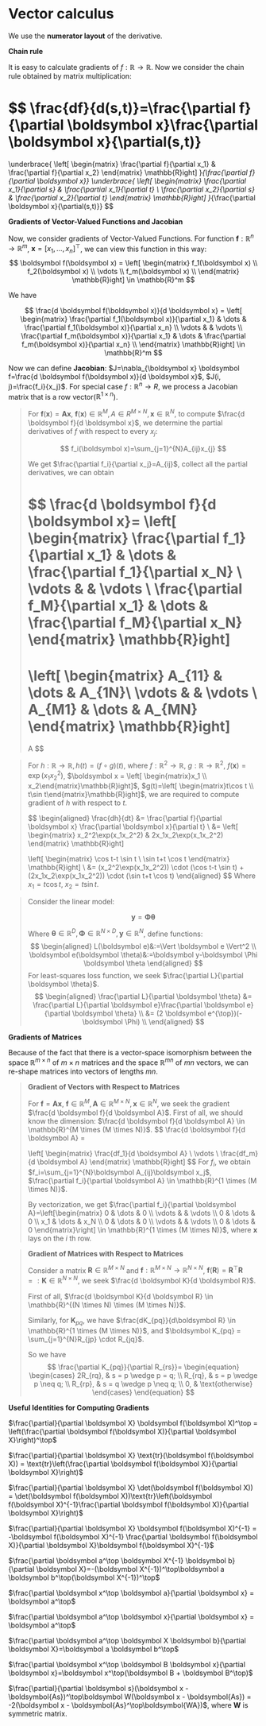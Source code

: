 <head>
    <script src="https://cdn.mathjax.org/mathjax/latest/MathJax.js?config=TeX-AMS-MML_HTMLorMML" type="text/javascript"></script>
    <script type="text/x-mathjax-config">
        MathJax.Hub.Config({
            tex2jax: {
            skipTags: ['script', 'noscript', 'style', 'textarea', 'pre'],
            inlineMath: [['$','$']]
            }
        });
    </script>
</head>

# Vector calculus

We use the **numerator layout** of the derivative.

**Chain rule**

It is easy to calculate gradients of $f: \mathbb{R} \to \mathbb{R}$. Now we consider the chain rule obtained by matrix multiplication:

$$
\frac{df}{d(s,t)}=\frac{\partial f}{\partial \boldsymbol x}\frac{\partial \boldsymbol x}{\partial(s,t)}
=
\underbrace{
\left[
\begin{matrix}
\frac{\partial f}{\partial x_1} & \frac{\partial f}{\partial x_2}
\end{matrix}
\mathbb{R}ight]
}_{\frac{\partial f}{\partial \boldsymbol x}}
\underbrace{
\left[
\begin{matrix}
\frac{\partial x_1}{\partial s} & \frac{\partial x_1}{\partial t} \\
\frac{\partial x_2}{\partial s} & \frac{\partial x_2}{\partial t}
\end{matrix}
\mathbb{R}ight]
}_{\frac{\partial \boldsymbol x}{\partial(s,t)}}
$$

**Gradients of Vector-Valued Functions and Jacobian**

Now, we consider gradients of Vector-Valued Functions. For function $\boldsymbol f: \mathbb{R}^n \to \mathbb{R}^m$, $\boldsymbol x=[x_1, \dots, x_n]^\top$, we can view this function in this way:
$$
\boldsymbol f(\boldsymbol x) = 
\left[
\begin{matrix}
f_1(\boldsymbol x) \\
f_2(\boldsymbol x) \\
\vdots \\
f_m(\boldsymbol x) \\
\end{matrix}
\mathbb{R}ight]
\in \mathbb{R}^m
$$

We have

$$
\frac{d \boldsymbol f(\boldsymbol x)}{d \boldsymbol x} = 
\left[
\begin{matrix}
\frac{\partial f_1(\boldsymbol x)}{\partial x_1} & \dots & \frac{\partial f_1(\boldsymbol x)}{\partial x_n} \\
\vdots & & \vdots \\
\frac{\partial f_m(\boldsymbol x)}{\partial x_1} & \dots & \frac{\partial f_m(\boldsymbol x)}{\partial x_n} \\
\end{matrix}
\mathbb{R}ight]
\in \mathbb{R}^m
$$

Now we can define $\textbf{Jacobian}$: $J=\nabla_{\boldsymbol x} \boldsymbol f=\frac{d \boldsymbol f(\boldsymbol x)}{d \boldsymbol x}$, $J(i, j)=\frac{f_i}{x_j}$. For special case $f:\mathbb{R}^n \to R$, we process a Jacobian matrix that is a row vector($\mathbb{R}^{1 \times n}$).

> For $\boldsymbol f(\boldsymbol x)=\boldsymbol{Ax}$, $\boldsymbol f(\boldsymbol x) \in \mathbb{R}^M, A \in R^{M \times N}, \boldsymbol x \in \mathbb{R}^N$, to compute $\frac{d \boldsymbol f}{d \boldsymbol x}$, we determine the partial derivatives of $f$ with respect to every $x_j$:
> 
> $$
> f_i(\boldsymbol x)=\sum_{j=1}^{N}A_{ij}x_{j}
> $$
> 
> We get $\frac{\partial f_i}{\partial x_j}=A_{ij}$, collect all the partial derivatives, we can obtain
> 
> $$
> \frac{d \boldsymbol f}{d \boldsymbol x}=
> \left[
> \begin{matrix}
> \frac{\partial f_1}{\partial x_1} & \dots & \frac{\partial f_1}{\partial x_N} \\
> \vdots & & \vdots \\
> \frac{\partial f_M}{\partial x_1} & \dots & \frac{\partial f_M}{\partial x_N}
> \end{matrix}
> \mathbb{R}ight]
> =
> \left[
> \begin{matrix}
> A_{11} & \dots & A_{1N}\\
> \vdots & & \vdots \\
> A_{M1} & \dots & A_{MN}
> \end{matrix}
> \mathbb{R}ight]
> =
> A
> $$

>For $h: \mathbb{R} \to \mathbb{R}, h(t)=(f \circ g)(t)$, where $f: \mathbb{R}^2 \to \mathbb{R}$, $g: \mathbb{R} \to \mathbb{R}^2$, $f(\boldsymbol x)=\exp(x_1 x_2^2)$, $\boldsymbol x = \left[ \begin{matrix}x_1 \\ x_2\end{matrix}\mathbb{R}ight]$, $g(t)=\left[ \begin{matrix}t\cos t \\ t\sin t\end{matrix}\mathbb{R}ight]$, we are required to compute gradient of $h$ with respect to $t$.
>
>$$
>\begin{aligned}
>\frac{dh}{dt} &= \frac{\partial f}{\partial \boldsymbol x} \frac{\partial \boldsymbol x}{\partial t} \\
>&=
>\left[
>\begin{matrix}
>x_2^2\exp(x_1x_2^2) & 2x_1x_2\exp(x_1x_2^2)
>\end{matrix}
>\mathbb{R}ight]
>
>\left[
>\begin{matrix}
>\cos t-t \sin t \\
>\sin t+t \cos t
>\end{matrix}
>\mathbb{R}ight] \\
>&= (x_2^2\exp(x_1x_2^2)) \cdot (\cos t-t \sin t) + (2x_1x_2\exp(x_1x_2^2)) \cdot (\sin t+t \cos t)
>\end{aligned}
>$$
>Where $x_1=t\cos t$, $x_2=t\sin t$.

> Consider the linear model:
> 
> $$
> \boldsymbol y=\boldsymbol \Phi \boldsymbol \theta
> $$
> 
> Where $\boldsymbol \theta \in \mathbb{R}^D, \boldsymbol \Phi \in \mathbb{R}^{N \times D}, \boldsymbol y \in \mathbb{R}^N$, define functions:
> $$
> \begin{aligned}
> L(\boldsymbol e)&:=\Vert \boldsymbol e \Vert^2 \\
> \boldsymbol e(\boldsymbol \theta)&:=\boldsymbol y-\boldsymbol \Phi \boldsymbol \theta
> \end{aligned}
> $$
> For least-squares loss function, we seek $\frac{\partial L}{\partial \boldsymbol \theta}$.
> $$
> \begin{aligned}
> \frac{\partial L}{\partial \boldsymbol \theta} &= \frac{\partial L}{\partial \boldsymbol e}\frac{\partial \boldsymbol e}{\partial \boldsymbol \theta} \\
> &= (2 \boldsymbol e^{\top})(-\boldsymbol \Phi) \\
> \end{aligned}
> $$

**Gradients of Matrices**

Because of the fact that there is a vector-space isomorphism between the space $\mathbb{R}^{m \times n}$ of $m \times n$ matrices and the space $\mathbb{R}^{mn}$ of $mn$ vectors, we can re-shape matrices into vectors of lengths $mn$.

> **Gradient of Vectors with Respect to Matrices**
>
> For $\boldsymbol f=\boldsymbol A \boldsymbol x$, $\boldsymbol f \in \mathbb{R}^M, \boldsymbol A \in \mathbb{R}^{M \times N}, \boldsymbol x \in \mathbb{R}^N$, we seek the gradient $\frac{d \boldsymbol f}{d \boldsymbol A}$.
> First of all, we should know the dimension: $\frac{d \boldsymbol f}{d \boldsymbol A} \in \mathbb{R}^{M \times (M \times N)}$.
> $$
> \frac{d \boldsymbol f}{d \boldsymbol A} = 
> 
> \left[
> \begin{matrix}
> \frac{df_1}{d \boldsymbol A} \\
> \vdots \\
> \frac{df_m}{d \boldsymbol A}
> \end{matrix}
> \mathbb{R}ight]
> $$
> For $f_i$, we obtain $f_i=\sum_{j=1}^{N}\boldsymbol A_{ij}\boldsymbol x_j$, $\frac{\partial f_i}{\partial \boldsymbol A} \in \mathbb{R}^{1 \times (M \times N)}$.
>
> By vectorization, we get $\frac{\partial f_i}{\partial \boldsymbol A}=\left[\begin{matrix} 0 & \dots & 0 \\ \vdots & & \vdots \\ 0 & \dots & 0 \\ x_1 & \dots & x_N \\ 0 & \dots & 0 \\ \vdots & & \vdots \\ 0 & \dots & 0 \end{matrix}\right] \in \mathbb{R}^{1 \times (M \times N)}$, where $\boldsymbol x$ lays on the $i$ th row.

> **Gradient of Matrices with Respect to Matrices**
>
> Consider a matrix $\boldsymbol R \in \mathbb{R}^{M \times N}$ and $\boldsymbol f: \mathbb{R}^{M \times N} \to \mathbb{R}^{N \times N}$, $\boldsymbol f(\boldsymbol R)=\boldsymbol R^\top \boldsymbol R=:\boldsymbol K \in \mathbb{R}^{N \times N}$, we seek $\frac{d \boldsymbol K}{d \boldsymbol R}$.
>
> First of all, $\frac{d \boldsymbol K}{d \boldsymbol R} \in \mathbb{R}^{(N \times N) \times (M \times N)}$.
>
> Similarly, for $\boldsymbol K_{pq}$, we have $\frac{dK_{pq}}{d\boldsymbol R} \in \mathbb{R}^{1 \times (M \times N)}$, and $\boldsymbol K_{pq} = \sum_{j=1}^{N}R_{jp} \cdot R_{jq}$.
>
> So we have
> $$
> \frac{\partial K_{pq}}{\partial R_{rs}}=
> \begin{equation}
> \begin{cases}
> 2R_{rq}, & s = p \wedge p = q; \\
> R_{rq}, & s = p \wedge p \neq q; \\
> R_{rp}, & s = q \wedge p \neq q; \\
> 0, & \text{otherwise}
> \end{cases}
> \end{equation}
> $$

**Useful Identities for Computing Gradients**

$\frac{\partial}{\partial \boldsymbol X} \boldsymbol f(\boldsymbol X)^\top = \left(\frac{\partial \boldsymbol f(\boldsymbol X)}{\partial \boldsymbol X}\right)^\top$

$\frac{\partial}{\partial \boldsymbol X} \text{tr}(\boldsymbol f(\boldsymbol X)) = \text{tr}\left(\frac{\partial \boldsymbol f(\boldsymbol X)}{\partial \boldsymbol X}\right)$

$\frac{\partial}{\partial \boldsymbol X} \det(\boldsymbol f(\boldsymbol X)) = \det(\boldsymbol f(\boldsymbol X))\text{tr}\left(\boldsymbol f(\boldsymbol X)^{-1}\frac{\partial \boldsymbol f(\boldsymbol X)}{\partial \boldsymbol X}\right)$

$\frac{\partial}{\partial \boldsymbol X} \boldsymbol f(\boldsymbol X)^{-1} = -\boldsymbol f(\boldsymbol X)^{-1} \frac{\partial \boldsymbol f(\boldsymbol X)}{\partial \boldsymbol X}\boldsymbol f(\boldsymbol X)^{-1}$

$\frac{\partial \boldsymbol a^\top \boldsymbol X^{-1} \boldsymbol b}{\partial \boldsymbol X}=-(\boldsymbol X^{-1})^\top\boldsymbol a \boldsymbol b^\top(\boldsymbol X^{-1})^\top$

$\frac{\partial \boldsymbol x^\top \boldsymbol a}{\partial \boldsymbol x} = \boldsymbol a^\top$

$\frac{\partial \boldsymbol a^\top \boldsymbol x}{\partial \boldsymbol x} = \boldsymbol a^\top$

$\frac{\partial \boldsymbol a^\top \boldsymbol X \boldsymbol b}{\partial \boldsymbol X}=\boldsymbol a \boldsymbol b^\top$

$\frac{\partial \boldsymbol x^\top \boldsymbol B \boldsymbol x}{\partial \boldsymbol x}=\boldsymbol x^\top(\boldsymbol B + \boldsymbol B^\top)$

$\frac{\partial}{\partial \boldsymbol s}(\boldsymbol x - \boldsymbol{As})^\top\boldsymbol W(\boldsymbol x - \boldsymbol{As}) = -2(\boldsymbol x - \boldsymbol{As}^\top\boldsymbol{WA})$, where $\boldsymbol W$ is symmetric matrix.
